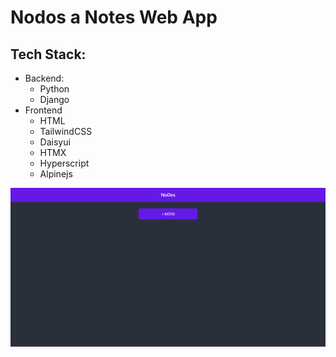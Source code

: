# Nodos a Notes Web App

## Tech Stack:
  - Backend:
    - Python
    - Django
  - Frontend
    - HTML
    - TailwindCSS
    - Daisyui
    - HTMX
    - Hyperscript
    - Alpinejs

![](Nodos.gif)